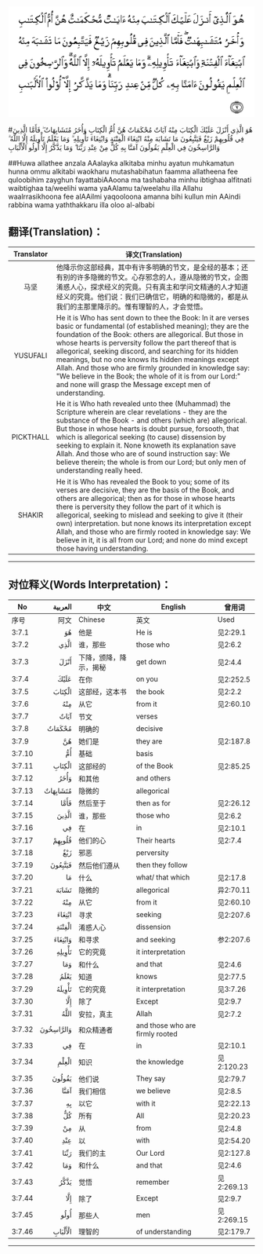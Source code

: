 ![003:007](images/003_007.gif)

#هُوَ الَّذِي أَنْزَلَ عَلَيْكَ الْكِتَابَ مِنْهُ آيَاتٌ مُحْكَمَاتٌ هُنَّ أُمُّ الْكِتَابِ وَأُخَرُ مُتَشَابِهَاتٌ ۖ فَأَمَّا الَّذِينَ فِي قُلُوبِهِمْ زَيْغٌ فَيَتَّبِعُونَ مَا تَشَابَهَ مِنْهُ ابْتِغَاءَ الْفِتْنَةِ وَابْتِغَاءَ تَأْوِيلِهِ ۗ وَمَا يَعْلَمُ تَأْوِيلَهُ إِلَّا اللَّهُ ۗ وَالرَّاسِخُونَ فِي الْعِلْمِ يَقُولُونَ آمَنَّا بِهِ كُلٌّ مِنْ عِنْدِ رَبِّنَا ۗ وَمَا يَذَّكَّرُ إِلَّا أُولُو الْأَلْبَابِ 

##Huwa allathee anzala AAalayka alkitaba minhu ayatun muhkamatun hunna ommu alkitabi waokharu mutashabihatun faamma allatheena fee quloobihim zayghun fayattabiAAoona ma tashabaha minhu ibtighaa alfitnati waibtighaa ta/weelihi wama yaAAlamu ta/weelahu illa Allahu waalrrasikhoona fee alAAilmi yaqooloona amanna bihi kullun min AAindi rabbina wama yaththakkaru illa oloo al-albabi 

## 翻译(Translation)：

| Translator | 译文(Translation)                                            |
| :--------: | ------------------------------------------------------------ |
|    马坚    | 他降示你这部经典，其中有许多明确的节文，是全经的基本；还有别的许多隐微的节文。心存邪念的人，遵从隐微的节文，企图淆惑人心，探求经义的究竟。只有真主和学问文精通的人才知道经义的究竟。他们说：我们已确信它，明确的和隐微的，都是从我们的主那里降示的。惟有理智的人，才会觉悟。 |
|  YUSUFALI  | He it is Who has sent down to thee the Book: In it are verses basic or fundamental (of established meaning); they are the foundation of the Book: others are allegorical. But those in whose hearts is perversity follow the part thereof that is allegorical, seeking discord, and searching for its hidden meanings, but no one knows its hidden meanings except Allah. And those who are firmly grounded in knowledge say: "We believe in the Book; the whole of it is from our Lord:" and none will grasp the Message except men of understanding. |
| PICKTHALL  | He it is Who hath revealed unto thee (Muhammad) the Scripture wherein are clear revelations - they are the substance of the Book - and others (which are) allegorical. But those in whose hearts is doubt pursue, forsooth, that which is allegorical seeking (to cause) dissension by seeking to explain it. None knoweth its explanation save Allah. And those who are of sound instruction say: We believe therein; the whole is from our Lord; but only men of understanding really heed. |
|   SHAKIR   | He it is Who has revealed the Book to you; some of its verses are decisive, they are the basis of the Book, and others are allegorical; then as for those in whose hearts there is perversity they follow the part of it which is allegorical, seeking to mislead and seeking to give it (their own) interpretation. but none knows its interpretation except Allah, and those who are firmly rooted in knowledge say: We believe in it, it is all from our Lord; and none do mind except those having understanding. |

---

## 对位释义(Words Interpretation)：

| No   | العربية | 中文    | English | 曾用词 |
| ---- | ------: | ------- | ------- | ------ |
| 序号 |    阿文 | Chinese | 英文    | Used   |
| 3:7.1  | هُوَ        | 他是                   | He is                           | 见2:29.1   |
| 3:7.2  | الَّذِي      | 谁，那些               | those who                       | 见2:6.2    |
| 3:7.3  | أَنْزَلَ      | 下降，颁降，降示，揭秘 | get down                        | 见2:4.4    |
| 3:7.4  | عَلَيْكَ      | 在你                   | on you                          | 见2:252.5  |
| 3:7.5  | الْكِتَابَ    | 这部经，这本书         | the book                        | 见2:2.2    |
| 3:7.6  | مِنْهُ       | 从它                   | from it                         | 见2:60.10  |
| 3:7.7  | آيَاتٌ      | 节文                   | verses                          |            |
| 3:7.8  | مُحْكَمَاتٌ    | 明确的                 | decisive                        |            |
| 3:7.9  | هُنَّ        | 她们是                 | they are                        | 见2:187.8  |
| 3:7.10 | أُمُّ        | 基础                   | basis                           |            |
| 3:7.11 | الْكِتَابِ    | 这部经的               | of the Book                     | 见2:85.25  |
| 3:7.12 | وَأُخَرُ      | 和其他                 | and others                      |            |
| 3:7.13 | مُتَشَابِهَاتٌ  | 隐微的                 | allegorical                     |            |
| 3:7.14 | فَأَمَّا      | 然后至于               | then as for                     | 见2:26.12  |
| 3:7.15 | الَّذِينَ     | 谁，那些               | those who                       | 见2:6.2    |
| 3:7.16 | فِي        | 在                     | in                              | 见2:10.1   |
| 3:7.17 | قُلُوبِهِمْ    | 他们的心               | Their hearts                    | 见2:7.4    |
| 3:7.18 | زَيْغٌ       | 邪恶                   | perversity                      |            |
| 3:7.19 | فَيَتَّبِعُونَ   | 然后他们遵从           | then they follow                |            |
| 3:7.20 | مَا        | 什么                   | what/ that which                | 见2:17.8   |
| 3:7.21 | تَشَابَهَ     | 隐微的                 | allegorical                     | 异2:70.11  |
| 3:7.22 | مِنْهُ       | 从它                   | from it                         | 见2:60.10  |
| 3:7.23 | ابْتِغَاءَ    | 寻求                   | seeking                         | 见2:207.6  |
| 3:7.24 | الْفِتْنَةِ    | 淆惑人心               | dissension                      |            |
| 3:7.25 | وَابْتِغَاءَ   | 和寻求                 | and seeking                     | 参2:207.6  |
| 3:7.26 | تَأْوِيلِهِ    | 它的究竟               | it interpretation               |            |
| 3:7.27 | وَمَا       | 和什么                 | and that                        | 见2:4.6    |
| 3:7.28 | يَعْلَمُ      | 知道                   | knows                           | 见2:77.5   |
| 3:7.29 | تَأْوِيلَهُ    | 它的究竟               | it interpretation               | 见3:7.26   |
| 3:7.30 | إِلَّا       | 除了                   | Except                          | 见2:9.7    |
| 3:7.31 | اللَّهُ      | 安拉，真主             | Allah                           | 见2:7.2 |
| 3:7.32 | وَالرَّاسِخُونَ | 和众精通者             | and those who are firmly rooted |            |
| 3:7.33 | فِي        | 在                     | in                              | 见2:10.1   |
| 3:7.34 | الْعِلْمِ     | 知识                   | the knowledge                   | 见2:120.23 |
| 3:7.35 | يَقُولُونَ    | 他们说                 | They say                        | 见2:79.7   |
| 3:7.36 | آمَنَّا      | 我们相信               | we believe                      | 见2:8.5    |
| 3:7.37 | بِهِ        | 以它                   | with it                         | 见2:22.13  |
| 3:7.38 | كُلٌّ        | 所有                   | All                             | 见2:20.23  |
| 3:7.39 | مِنْ        | 从                     | from                            | 见2:4.8    |
| 3:7.40 | عِنْدِ       | 以                     | with                            | 见2:54.20  |
| 3:7.41 | رَبِّنَا      | 我们的主               | Our Lord                        | 见2:127.8  |
| 3:7.42 | وَمَا       | 和什么                 | and that                        | 见2:4.6    |
| 3:7.43 | يَذَّكَّرُ      | 觉悟                   | remember                        | 见2:269.13 |
| 3:7.44 | إِلَّا       | 除了                   | Except                          | 见2:9.7    |
| 3:7.45 | أُولُو      | 那些人                 | men                             | 见2:269.15 |
| 3:7.46 | الْأَلْبَابِ   | 理智的                 | of understanding                | 见2:179.7  |

---
